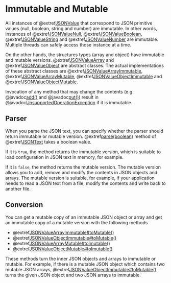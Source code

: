 # Immutable and Mutable

All instances of @extref[JSONValue](javadoc:value/JSONValue.html) that correspond
to JSON primitive values (null, boolean, string and number) are immutable. In other
words, instances of @extref[JSONValueNull](javadoc:value/JSONValueNull.html),
@extref[JSONValueBoolean](javadoc:value/JSONValueBoolean.html),
@extref[JSONValueString](javadoc:value/JSONValueString.html) and
@extref[JSONValueNumber](javadoc:value/JSONValueNumber.html) are immutable. Multiple
threads can safely access those instance at a time.

On the other hands, the structures types (array and object) have immutable and
mutable versions. @extref[JSONValueArray](javadoc:value/JSONValueArray.html) and 
@extref[JSONValueObject](javadoc:value/JSONValueObject.html) are abstract classes.
The actual implementations of these abstract classes are
@extref[JSONValueArrayImmutable](javadoc:value/JSONValueArrayImmutable.html),
@extref[JSONValueArrayMutable](javadoc:value/JSONValueArrayMutable.html),
@extref[JSONValueObjectImmutable](javadoc:value/JSONValueObjectImmutable.html) and
@extref[JSONValueObjectMutable](javadoc:value/JSONValueObjectMutable.html).

Invocation of any method that may change the contents (e.g.
@javadoc[add()](java.util.List#add(E)) and @javadoc[put()](java.util.Map#put(K,V)))
result in @javadoc[UnsupportedOperationException](java.lang.UnsupportedOperationException)
if it is immutable.

## Parser

When you parse the JSON text, you can specify whether the parser should return
immutable or mutable version. @extref[parse(boolean)](javadoc:JSONText.html#parse(boolean))
method of @extref[JSONText](javadoc:JSONText.html) takes a boolean value.

If it is `true`, the method returns the immutable version, which is suitable to
load configuration in JSON text in memory, for example.

If it is `false`, the method returns the mutable version. The mutable version
allows you to add, remove and modify the contents in JSON objects and arrays.
The mutable version is suitable, for example, if your application needs to read
a JSON text from a file, modify the contents and write back to another file.

## Conversion

You can get a mutable copy of an immutable JSON object or array and get an
immutable copy of a mutable version with the following methods 

* @extref[JSONValueArrayImmutable#toMutable()](javadoc:value/JSONValueArrayImmutable.html#toMutable())
* @extref[JSONValueObjectImmutable#toMutable()](javadoc:value/JSONValueObjectImmutable.html#toMutable())
* @extref[JSONValueArrayMutable#toImutable()](javadoc:value/JSONValueArrayMutable.html#toImmutable())
* @extref[JSONValueObjectMutable#toImutable()](javadoc:value/JSONValueObjectMutable.html#toImmutable())

These methods turn the inner JSON objects and arrays to immutable or mutable.
For example, if there is a mutable JSON object which contains two mutable JSON
arrays,
@extref[JSONValueObjectImmutable#toMutable()](javadoc:value/JSONValueObjectImmutable.html#toMutable())
turns the given JSON object and two JSON arrays to immutable.


